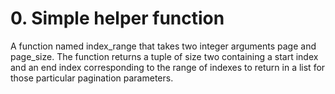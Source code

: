 # 0. Simple helper function
A function named index_range that takes two integer arguments page and page_size.
The function returns a tuple of size two containing a start index and an end
index corresponding to the range of indexes to return in a list for those particular pagination parameters.
